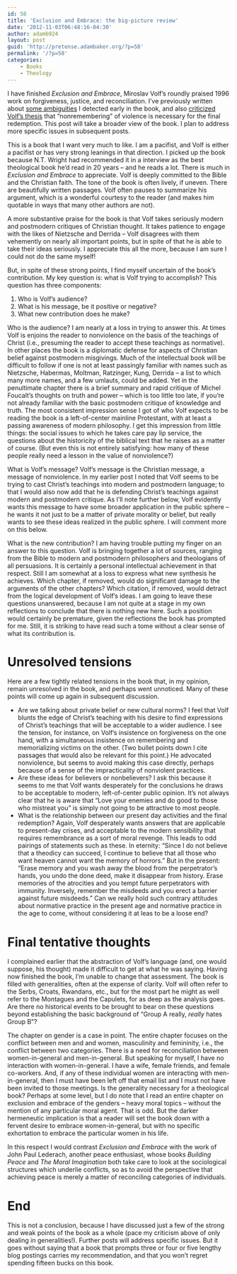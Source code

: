 ```yaml
---
id: 58
title: 'Exclusion and Embrace: the big-picture review'
date: '2012-11-03T06:48:16-04:30'
author: adamb924
layout: post
guid: 'http://pretense.adambaker.org/?p=58'
permalink: '/?p=58'
categories:
    - Books
    - Theology
---
```


I have finished *Exclusion and Embrace*, Miroslav Volf’s roundly praised 1996 work on forgiveness, justice, and reconciliation. I’ve previously written about [some ambiguities](https://pretense.adambaker.org/?p=31) I detected early in the book, and also [criticized Volf’s thesis](https://pretense.adambaker.org/?p=51) that “nonremembering” of violence is necessary for the final redemption. This post will take a broader view of the book. I plan to address more specific issues in subsequent posts.

This is a book that I want very much to like. I am a pacifist, and Volf is either a pacifist or has very strong leanings in that direction. I picked up the book because N.T. Wright had recommended it in a interview as the best theological book he’d read in 20 years – and he reads a lot. There is much in *Exclusion and Embrace* to appreciate. Volf is deeply committed to the Bible and the Christian faith. The tone of the book is often lively, if uneven. There are beautifully written passages. Volf often pauses to summarize his argument, which is a wonderful courtesy to the reader (and makes him quotable in ways that many other authors are not).

A more substantive praise for the book is that Volf takes seriously modern and postmodern critiques of Christian thought. It takes patience to engage with the likes of Nietzsche and Derrida – Volf disagrees with them vehemently on nearly all important points, but in spite of that he is able to take their ideas seriously. I appreciate this all the more, because I am sure I could not do the same myself!

But, in spite of these strong points, I find myself uncertain of the book’s contribution. My key question is: what is Volf trying to accomplish? This question has three components:

1. Who is Volf’s audience?
2. What is his message, be it positive or negative?
3. What new contribution does he make?

Who is the audience? I am nearly at a loss in trying to answer this. At times Volf is enjoins the reader to nonviolence on the basis of the teachings of Christ (i.e., presuming the reader to accept these teachings as normative). In other places the book is a diplomatic defense for aspects of Christian belief against postmodern misgivings. Much of the intellectual book will be difficult to follow if one is not at least passingly familiar with names such as Nietzsche, Habermas, Moltman, Ratzinger, Kung, Derrida – a list to which many more names, and a few umlauts, could be added. Yet in the penultimate chapter there is a brief summary and rapid critique of Michel Foucalt’s thoughts on truth and power – which is too little too late, if you’re not already familiar with the basic postmodern critique of knowledge and truth. The most consistent impression sense I got of who Volf expects to be reading the book is a left-of-center mainline Protestant, with at least a passing awareness of modern philosophy. I get this impression from little things: the social issues to which he takes care pay lip service, the questions about the historicity of the biblical text that he raises as a matter of course. (But even this is not entirely satisfying: how many of these people really need a lesson in the value of nonviolence?)

What is Volf’s message? Volf’s message is the Christian message, a message of nonviolence. In my earlier post I noted that Volf seems to be trying to cast Christ’s teachings into modern and postmodern language; to that I would also now add that he is defending Christ’s teachings against modern and postmodern critique. As I’ll note further below, Volf evidently wants this message to have some broader application in the public sphere – he wants it not just to be a matter of private morality or belief, but really wants to see these ideas realized in the public sphere. I will comment more on this below.

What is the new contribution? I am having trouble putting my finger on an answer to this question. Volf is bringing together a lot of sources, ranging from the Bible to modern and postmodern philosophers and theologians of all persuasions. It is certainly a personal intellectual achievement in that respect. Still I am somewhat at a loss to express what new synthesis he achieves. Which chapter, if removed, would do significant damage to the arguments of the other chapters? Which citation, if removed, would detract from the logical development of Volf’s ideas. I am going to leave these questions unanswered, because I am not quite at a stage in my own reflections to conclude that there is nothing new here. Such a position would certainly be premature, given the reflections the book has prompted for me. Still, it is striking to have read such a tome without a clear sense of what its contribution is.

# Unresolved tensions

Here are a few tightly related tensions in the book that, in my opinion, remain unresolved in the book, and perhaps went unnoticed. Many of these points will come up again in subsequent discussion.

- Are we talking about private belief or new cultural norms? I feel that Volf blunts the edge of Christ’s teaching with his desire to find expressions of Christ’s teachings that will be acceptable to a wider audience. I see the tension, for instance, on Volf’s insistence on forgiveness on the one hand, with a simultaneous insistence on remembering and memorializing victims on the other. (Two bullet points down I cite passages that would also be relevant for this point.) He advocated nonviolence, but seems to avoid making this case directly, perhaps because of a sense of the impracticality of nonviolent practices.
- Are these ideas for believers or nonbelievers? I ask this because it seems to me that Volf wants desperately for the conclusions he draws to be acceptable to modern, left-of-center public opinion. It’s not always clear that he is aware that “Love your enemies and do good to those who mistreat you” is simply not going to be attractive to most people.
- What is the relationship between our present day activities and the final redemption? Again, Volf desperately wants answers that are applicable to present-day crises, and acceptable to the modern sensibility that requires remembrance as a sort of moral revenge. This leads to odd pairings of statements such as these. In eternity: “Since I do not believe that a theodicy can succeed, I continue to believe that all those who want heaven cannot want the memory of horrors.” But in the present: “Erase memory and you wash away the blood from the perpetrator’s hands, you undo the done deed, make it disappear from history. Erase memories of the atrocities and you tempt future perpetrators with immunity. Inversely, remember the misdeeds and you erect a barrier against future misdeeds.” Can we really hold such contrary attitudes about normative practice in the present age and normative practice in the age to come, without considering it at leas to be a loose end?

# Final tentative thoughts

I complained earlier that the abstraction of Volf’s language (and, one would suppose, his thought) made it difficult to get at what he was saying. Having now finished the book, I’m unable to change that assessment. The book is filled with generalities, often at the expense of clarity. Volf will often refer to the Serbs, Croats, Rwandans, etc., but for the most part he might as well refer to the Montagues and the Capulets, for as deep as the analysis goes. Are there no historical events to be brought to bear on these questions beyond establishing the basic background of “Group A really, *really* hates Group B”?

The chapter on gender is a case in point. The entire chapter focuses on the conflict between men and and women, masculinity and femininity, i.e., the conflict between two categories. There is a need for reconciliation between women-in-general and men-in-general. But speaking for myself, I have no interaction with women-in-general. I have a wife, female friends, and female co-workers. And, if any of these individual women are interacting with men-in-general, then I must have been left off that email list and I must not have been invited to those meetings. Is the generality necessary for a theological book? Perhaps at some level, but I do note that I read an entire chapter on exclusion and embrace of the genders – heavy moral topics – without the mention of any particular moral agent. That is odd. But the darker hermeneutic implication is that a reader will set the book down with a fervent desire to embrace women-in-general, but with no specific exhortation to embrace the particular women in his life.

In this respect I would contrast *Exclusion and Embrace* with the work of John Paul Lederach, another peace enthusiast, whose books *Building Peace* and *The Moral Imagination* both take care to look at the sociological structures which underlie conflicts, so as to avoid the perspective that achieving peace is merely a matter of reconciling categories of individuals.

# End

This is not a conclusion, because I have discussed just a few of the strong and weak points of the book as a whole (pace my criticism above of only dealing in generalities!). Further posts will address specific issues. But it goes without saying that a book that prompts three or four or five lengthy blog postings carries my recommendation, and that you won’t regret spending fifteen bucks on this book.